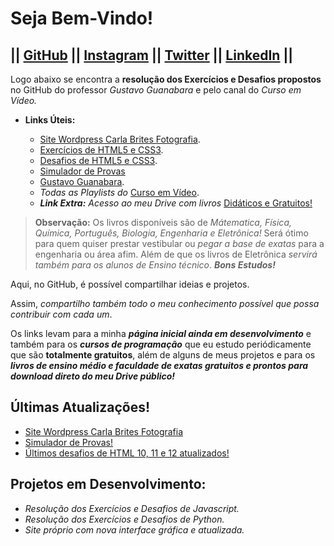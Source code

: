 # Seja Bem-Vindo!
|| [GitHub](https://debrites.github.io/) || [Instagram](https://www.instagram.com/britescaio/) || [Twitter](https://twitter.com/OdeBrites) || [LinkedIn](https://www.linkedin.com/in/caio-fernandes-a9557316b/) ||
---

Logo abaixo se encontra a **resolução dos Exercícios e Desafios propostos** no GitHub do professor *Gustavo Guanabara* e pelo canal do *Curso em Vídeo.*
 
 * **Links Úteis:**
    
    * [Site Wordpress Carla Brites Fotografia](https://www.carlabrites.com.br/).
    * [Exercícios de HTML5 e CSS3](https://debrites.github.io/exerciciosedesafios/HTML5-CSS3/Exercicios/ExerciciosAllInOne.html).
    * [Desafios de HTML5 e CSS3](https://debrites.github.io/exerciciosedesafios/HTML5-CSS3/Exercicios/desafiosHTML.html).
    * [Simulador de Provas](https://debrites.github.io/simuladordeprovas/sitedosimulador/simu.html)
    * [Gustavo Guanabara](https://gustavoguanabara.github.io/).
    * *Todas as Playlists do* [Curso em Vídeo](https://www.youtube.com/user/cursosemvideo/playlists).
    * ***Link Extra:*** *Acesso ao meu Drive com livros* [Didáticos e Gratuitos!](https://drive.google.com/drive/u/0/folders/1NqwFMmZvjkBkcjW33Wy_qtKN4GqLqK07)

>**Observação:** Os livros disponíveis são de *Mátematica, Física, Química, Português, Biologia, Engenharia e Eletrônica!*
>Será ótimo para quem quiser prestar vestibular ou *pegar a base de exatas* para a engenharia ou área afim.
>Além de que os livros de Eletrônica *servirá também para os alunos de Ensino técnico*.
>***Bons Estudos!***

 Aqui, no GitHub, é possível compartilhar ideias e projetos. 
 
 Assim, *compartilho também todo o meu conhecimento possível que possa contribuir com cada um*.
 
 Os links levam para a minha ***página inicial ainda em desenvolvimento*** e também para os ***cursos de programação*** que eu estudo periódicamente que são **totalmente gratuitos**, além de alguns de meus projetos e para os ***livros de ensino médio e faculdade de exatas gratuitos e prontos para download direto do meu Drive público!***
 
## Últimas Atualizações!
 
 * [Site Wordpress Carla Brites Fotografia](https://www.carlabrites.com.br/)
 * [Simulador de Provas!](https://debrites.github.io/simuladordeprovas/sitedosimulador/simu.html)
 * [Últimos desafios de HTML 10, 11 e 12 atualizados!](https://debrites.github.io/exerciciosedesafios/HTML5-CSS3/Exercicios/desafiosHTML.html)

## Projetos em Desenvolvimento:
    
  * *Resolução dos Exercícios e Desafios de Javascript.*
  * *Resolução dos Exercícios e Desafios de Python.*
  * *Site próprio com nova interface gráfica e atualizada.*

    
